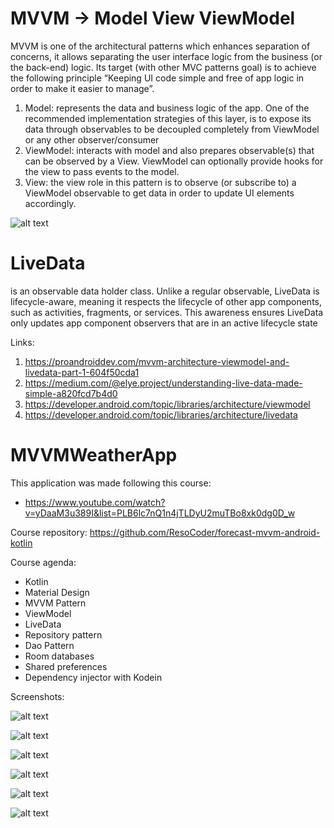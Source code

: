  # MVVM -> Model View ViewModel
 MVVM is one of the architectural patterns which enhances separation of concerns, it allows separating the user interface logic from the business (or the back-end) logic. Its target (with other MVC patterns goal) is to achieve the following principle “Keeping UI code simple and free of app logic in order to make it easier to manage”.
 
 1. Model: represents the data and business logic of the app. One of the recommended implementation strategies of this layer, is to expose its data through observables to be decoupled completely from ViewModel or any other observer/consumer
 2. ViewModel: interacts with model and also prepares observable(s) that can be observed by a View. ViewModel can optionally provide hooks for the view to pass events to the model.
 3. View: the view role in this pattern is to observe (or subscribe to) a ViewModel observable to get data in order to update UI elements accordingly.
 
![alt text](https://i.stack.imgur.com/CnBPm.png)


# LiveData
is an observable data holder class. Unlike a regular observable, LiveData is lifecycle-aware, meaning it respects the lifecycle of other app components, such as activities, fragments, or services. This awareness ensures LiveData only updates app component observers that are in an active lifecycle state

Links: 
 1. https://proandroiddev.com/mvvm-architecture-viewmodel-and-livedata-part-1-604f50cda1
 2. https://medium.com/@elye.project/understanding-live-data-made-simple-a820fcd7b4d0
 3. https://developer.android.com/topic/libraries/architecture/viewmodel
 4. https://developer.android.com/topic/libraries/architecture/livedata

# MVVMWeatherApp

This application was made following this course: 
 - https://www.youtube.com/watch?v=yDaaM3u389I&list=PLB6lc7nQ1n4jTLDyU2muTBo8xk0dg0D_w

Course repository: https://github.com/ResoCoder/forecast-mvvm-android-kotlin
 
Course agenda: 
  - Kotlin
  - Material Design
  - MVVM Pattern
  - ViewModel
  - LiveData
  - Repository pattern
  - Dao Pattern
  - Room databases
  - Shared preferences
  - Dependency injector with Kodein

Screenshots:
 
 ![alt text](https://github.com/Nicolamber/MVVMWeatherApp/blob/master/Screenshots/Screen%20Shot%202019-12-27%20at%2009.58.13.png) 
 
 ![alt text](https://github.com/Nicolamber/MVVMWeatherApp/blob/master/Screenshots/Screen%20Shot%202019-12-27%20at%2009.58.35.png)
 
 ![alt text](https://github.com/Nicolamber/MVVMWeatherApp/blob/master/Screenshots/Screen%20Shot%202019-12-27%20at%2009.58.51.png)
 
 ![alt text](https://github.com/Nicolamber/MVVMWeatherApp/blob/master/Screenshots/Screen%20Shot%202019-12-27%20at%2009.59.02.png)
 
 ![alt text](https://github.com/Nicolamber/MVVMWeatherApp/blob/master/Screenshots/Screen%20Shot%202019-12-27%20at%2009.59.15.png)
 
 ![alt text](https://github.com/Nicolamber/MVVMWeatherApp/blob/master/Screenshots/Screen%20Shot%202019-12-27%20at%2009.59.25.png)

 
